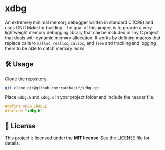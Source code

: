 # xdbg

An extremely minimal memory debugger written in standard C (C99) and uses GNU Make for building. The goal of this project is to provide a very lightweight memory debugging library that can be included in any C project that deals with dynamic memory allocation. It works by defining macros that replace calls to `malloc`, `realloc`, `calloc`, and `free` and tracking and logging them to be able to catch memory leaks.

## 🛠️ Usage

Clone the repository.

```bash
git clone git@github.com:ragibasif/xdbg.git
```

Place `xdbg.h` and `xdbg.c` in your project folder and include the header file.

```c
#define XDBG_ENABLE
#include "xdbg.h"
```

## 🪪 License

This project is licensed under the **MIT license**. See the [LICENSE](LICENSE) file for details.
